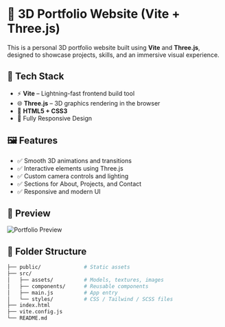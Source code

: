 # 🚀 3D Portfolio Website (Vite + Three.js)

This is a personal 3D portfolio website built using **Vite** and **Three.js**, designed to showcase projects, skills, and an immersive visual experience.

## 🔧 Tech Stack

- ⚡ **Vite** – Lightning-fast frontend build tool
- 🌐 **Three.js** – 3D graphics rendering in the browser
- 💅 **HTML5 + CSS3**
- 📱 Fully Responsive Design

## 🖼️ Features

- ✅ Smooth 3D animations and transitions
- ✅ Interactive elements using Three.js
- ✅ Custom camera controls and lighting
- ✅ Sections for About, Projects, and Contact
- ✅ Responsive and modern UI

## 📸 Preview

![Portfolio Preview](./preview.png) <!-- Add your screenshot file here -->

## 📁 Folder Structure

```bash
├── public/              # Static assets
├── src/
│   ├── assets/          # Models, textures, images
│   ├── components/      # Reusable components
│   ├── main.js          # App entry
│   └── styles/          # CSS / Tailwind / SCSS files
├── index.html
├── vite.config.js
└── README.md
